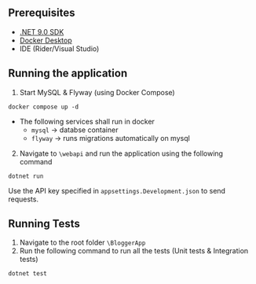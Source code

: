 ## Prerequisites
- [.NET 9.0 SDK](https://dotnet.microsoft.com/en-us/download/dotnet/9.0)
- [Docker Desktop](https://www.docker.com/products/docker-desktop/)
- IDE (Rider/Visual Studio)

## Running the application
1. Start MySQL & Flyway (using Docker Compose)
```
docker compose up -d
```
- The following services shall run in docker
  - `mysql` -> databse container
  - `flyway` -> runs migrations automatically on mysql
2. Navigate to `\webapi` and run the application using the following command
```
dotnet run
```
Use the API key specified in `appsettings.Development.json` to send requests.

## Running Tests
1. Navigate to the root folder `\BloggerApp`
2. Run the following command to run all the tests (Unit tests & Integration tests)
```
dotnet test
```